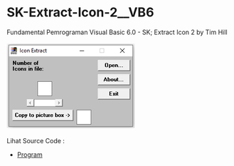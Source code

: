 # SK-Extract-Icon-2__VB6
Fundamental Pemrograman Visual Basic 6.0 - SK; Extract Icon 2 by Tim Hill<br><br>
<img src="https://github.com/RizkyKhapidsyah/SK-Extract-Icon-2__VB6/blob/main/result/001.PNG"><br><br>
Lihat Source Code : <br>
- <a href="https://github.com/RizkyKhapidsyah/SK-Extract-Icon-2__VB6/blob/main/ICONEXTR.FRM">Program</a>
